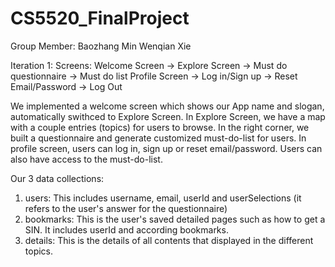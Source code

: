 # CS5520_FinalProject
Group Member:
Baozhang Min
Wenqian Xie

Iteration 1:
Screens:
Welcome Screen -> 
Explore Screen -> Must do questionnaire -> Must do list
Profile Screen -> Log in/Sign up -> Reset Email/Password -> Log Out

We implemented a welcome screen which shows our App name and slogan, automatically swithced to Explore Screen. 
In Explore Screen, we have a map with a couple entries (topics) for users to browse. In the right corner, we built a questionnaire and generate 
customized must-do-list for users. In profile screen, users can log in, sign up or reset email/password. Users can also have access to the must-do-list.

Our 3 data collections:
1. users:
This includes username, email, userId and userSelections (it refers to the user's answer for the questionnaire)
2. bookmarks:
This is the user's saved detailed pages such as how to get a SIN. It includes userId and according bookmarks.
3. details:
This is the details of all contents that displayed in the different topics. 

